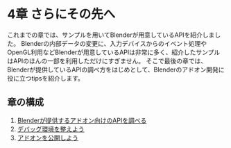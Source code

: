 # 4章 さらにその先へ

これまでの章では、サンプルを用いてBlenderが用意しているAPIを紹介しました。
Blenderの内部データの変更に、入力デバイスからのイベント処理やOpenGL利用などBlenderが用意しているAPIは非常に多く、紹介したサンプルはAPIのほんの一部を利用しただけにすぎません。
そこで最後の章では、Blenderが提供しているAPIの調べ方をはじめとして、Blenderのアドオン開発に役に立つtipsを紹介します。

## 章の構成

1. [Blenderが提供するアドオン向けのAPIを調べる](01_Research_official_Blender_API_for_Add-on.md)
2. [デバッグ環境を整えよう](02_Prepare_Add-on_debugging_environment.md)
3. [アドオンを公開しよう](03_Publish_your_Add-on.md)
